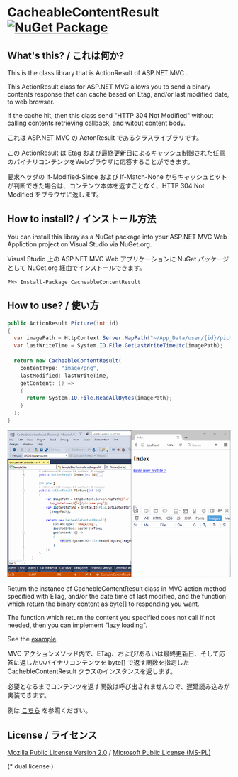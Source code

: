 CacheableContentResult [![NuGet Package](https://img.shields.io/nuget/v/CacheableContentResult.svg)](https://www.nuget.org/packages/CacheableContentResult/)
======================

## What's this? / これは何か?

This is the class library that is ActionResult of ASP.NET MVC .

This ActionResult class for ASP.NET MVC allows you to send a binary contents response that can cache based on Etag, and/or last modified date, to web browser. 

If the cache hit, then this class send "HTTP 304 Not Modified" without calling contents retrieving callback, and witout content body.

これは ASP.NET MVC の ActonResult であるクラスライブラリです。

この ActionResult は Etag および最終更新日によるキャッシュ制御された任意のバイナリコンテンツをWebブラウザに応答することができます。

要求ヘッダの If-Modified-Since および If-Match-None からキャッシュヒットが判断できた場合は、コンテンツ本体を返すことなく、HTTP 304 Not Modified をブラウザに返します。

## How to install? / インストール方法

You can install this libray as a NuGet package into your ASP.NET MVC Web Appliction project on Visual Studio via NuGet.org.

Visual Studio 上の ASP.NET MVC Web アプリケーションに NuGet パッケージとして NuGet.org 経由でインストールできます。

```
PM> Install-Package CacheableContentResult
```

## How to use? / 使い方

```csharp
public ActionResult Picture(int id)
{
  var imagePath = HttpContext.Server.MapPath("~/App_Data/user/{id}/picture.png");
  var lastWriteTime = System.IO.File.GetLastWriteTimeUtc(imagePath);

  return new CacheableContentResult(
    contentType: "image/png",
    lastModified: lastWriteTime,
    getContent: () =>
    {
      return System.IO.File.ReadAllBytes(imagePath);
    }
  );
}
```

![movie](https://raw.githubusercontent.com/jsakamoto/CacheableContentResult/master/.asset/movie001.gif)

Return the instance of CachebleContentResult class in MVC action method specified with ETag, and/or the date time of last modified, and the function which return the binary content as byte[] to responding you want.

The function which return the content you specified does not call if not needed, then you can implement "lazy loading".

See the [example](https://github.com/jsakamoto/CacheableContentResult/blob/master/SampleSite/Controllers/UserprofileCOntroller.cs#L21).

MVC アクションメソッド内で、ETag、および/あるいは最終更新日、そして応答に返したいバイナリコンテンツを byte[] で返す関数を指定した CachebleContentResult クラスのインスタンスを返します。

必要となるまでコンテンツを返す関数は呼び出されませんので、遅延読み込みが実装できます。

例は [こちら](https://github.com/jsakamoto/CacheableContentResult/blob/master/SampleSite/Controllers/UserprofileCOntroller.cs#L21) を参照ください。

## License / ライセンス

[Mozilla Public License Version 2.0](LICENSE) / [Microsoft Public License (MS-PL)](https://opensource.org/licenses/MS-PL)

(* dual license )




